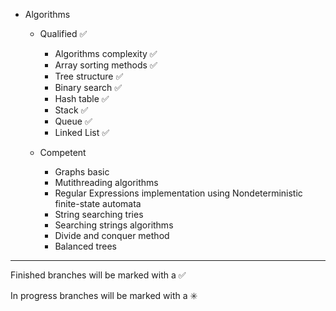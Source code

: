 

- Algorithms

    - Qualified :white_check_mark:
    	- Algorithms complexity :white_check_mark:
    	- Array sorting methods :white_check_mark:
    	- Tree structure :white_check_mark:
    	- Binary search :white_check_mark:
    	- Hash table :white_check_mark:
    	- Stack :white_check_mark:
    	- Queue :white_check_mark:
    	- Linked List :white_check_mark:
		
    - Competent 
    	- Graphs basic
    	- Mutithreading algorithms
    	- Regular Expressions implementation using Nondeterministic finite-state automata
		- String searching tries
		- Searching strings algorithms
		- Divide and conquer method
		- Balanced trees
        

------------------------------------------------------------------------
Finished branches will be marked with a :white_check_mark:

In progress branches will be marked with a :eight_spoked_asterisk:
